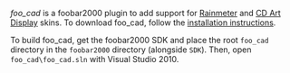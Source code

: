 *foo_cad* is a foobar2000 plugin to add support for [Rainmeter](http://rainmeter.net/) and [CD Art Display](http://cdartdisplay.com/) skins. To download foo_cad, follow the [installation instructions](http://poiru.github.com/foo-cad).

To build foo_cad, get the foobar2000 SDK and place the root `foo_cad` directory in the `foobar2000` directory (alongside `SDK`). Then, open `foo_cad\foo_cad.sln` with Visual Studio 2010.